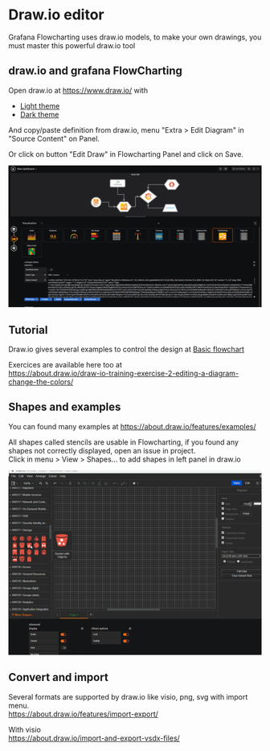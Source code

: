 # Draw.io editor

Grafana Flowcharting uses draw.io models, to make your own drawings, you must master this powerful draw.io tool

## draw.io and grafana FlowCharting
Open draw.io at https://www.draw.io/ with  
  - [Light theme](https://www.draw.io/?libraries=1&ui=light)
  - [Dark theme](https://www.draw.io/?libraries=1&ui=dark) 

And copy/paste definition from draw.io, menu "Extra > Edit Diagram" in "Source Content" on Panel.

Or click on button "Edit Draw" in Flowcharting Panel and click on Save.  

![Open editor](images/openEditor_ani.gif)  


## Tutorial

Draw.io gives several examples to control the design at [Basic flowchart](https://about.draw.io/flowcharts/)

Exercices are available here too at  
<https://about.draw.io/draw-io-training-exercise-2-editing-a-diagram-change-the-colors/>


## Shapes and examples  

You can found many examples at 
<https://about.draw.io/features/examples/>

All shapes called stencils are usable in Flowcharting, if you found any shapes not correctly displayed, open an issue in project.  
Click in menu > View > Shapes... to add shapes in left panel in draw.io  
  
![Open editor](images/shapes_ani.gif)

## Convert and import  
Several formats are supported by draw.io like visio, png, svg with import menu.  
<https://about.draw.io/features/import-export/>

With visio  
<https://about.draw.io/import-and-export-vsdx-files/>